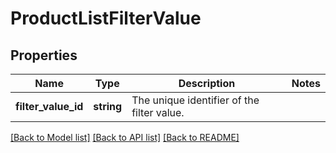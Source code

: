 # ProductListFilterValue

## Properties
Name | Type | Description | Notes
------------ | ------------- | ------------- | -------------
**filter_value_id** | **string** | The unique identifier of the filter value. | 

[[Back to Model list]](../README.md#documentation-for-models) [[Back to API list]](../README.md#documentation-for-api-endpoints) [[Back to README]](../README.md)


